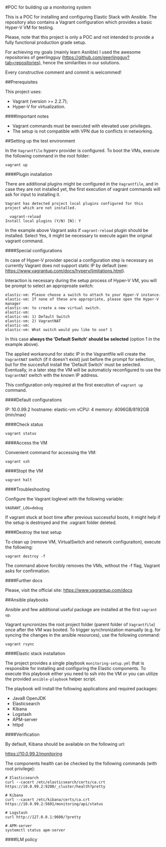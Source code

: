 #POC for building up a monitoring system

This is a POC for installing and configuring Elastic Stack with Ansible. The repository also contains a Vagrant 
configuration which provides a basic Hyper-V VM for testing.

Please, note that this project is only a POC and not intended to provide a fully functional production grade setup.

For achieving my goals (mainly learn Asnible) I used the awesome repositories of geerlingguy 
(https://github.com/geerlingguy?tab=repositories), hence the similarities in our solutions.

Every constructive comment and commit is welcommed!

##Prerequisites

This project uses:
* Vagrant (version >= 2.2.7);
* Hyper-V for virtualization.

####Important notes

* Vagrant commands must be executed with elevated user privileges.
* The setup is not compatible with VPN due to conflicts in networking.

##Setting up the test environment

In the `Vagrantfile` hyperv provider is configured. To boot the VMs, execute the following command in the root folder:
```
vagrant up
```

####Plugin installation

There are additional plugins might be configured in the `Vagrantfile`, and in case they are not installed yet, 
the first execution of vagrant commands will ask for input to installing it.
```
Vagrant has detected project local plugins configured for this
project which are not installed.

  vagrant-reload
Install local plugins (Y/N) [N]: Y
```

In the example above Vagrant asks if `vagrant-reload` plugin should be installed. Select Yes, it might be necessary to 
execute again the original vagrant command.

####Special configurations

In case of Hyper-V provider special a configuration step is necessary as currently Vagrant does not support static IP 
by default (see: https://www.vagrantup.com/docs/hyperv/limitations.html).

Interaction is necessary during the setup process of Hyper-V VM, you will be prompt to select an approproate switch:

```
elastic-vm: Please choose a switch to attach to your Hyper-V instance.
elastic-vm: If none of these are appropriate, please open the Hyper-V manager
elastic-vm: to create a new virtual switch.
elastic-vm:
elastic-vm: 1) Default Switch
elastic-vm: 2) VagrantNAT
elastic-vm:
elastic-vm: What switch would you like to use? 1
```

In this case __always the 'Default Switch' should be selected__ (option 1 in the example above).

The applied workaround for static IP in the Vagrantfile will create the `VagrantNAT` switch (if it doesn't exist) just
before the prompt for selection, but for the succesfull install the 'Default Switch' must be selected. Eventually, in a
later step the VM will be automaticly reconfigured to use the `VagrantNAT` switch with the known IP address.

This configuration only required at the first execution of `vagrant up` command.

####Default configurations

IP: 10.0.99.2
hostname: elastic-vm
vCPU: 4
memory: 4096GB/8192GB (min/max)

####Check status

```
vagrant status
```

####Access the VM

Convenient command for accessing the VM:

```
vagrant ssh
``` 

####Stopt the VM

```
vagrant halt
```

####Troubleshooting

Configure the Vagrant loglevel with the following variable:

```
VAGRANT_LOG=debug
```

If vagrant stuck at boot time after previous successful boots, it might help if the setup is destroyed and
the .vagrant folder deleted.

####Destroy the test setup

To clean up (remove VM, VirtualSwitch and network configuraiton), execute the following:

```
vagrant destroy -f
```

The command above forcibly removes the VMs, without the -f flag, Vagrant asks for confirmation.

####Further docs

Please, visit the official site: https://www.vagrantup.com/docs

##Ansible playbooks

Ansible and few additional useful package are installed at the first `vagrant up`.

Vagrant syncronizes the root project folder (parent folder of `Vagrantfile`) once after the VM was booted. To trigger
synchronization manually (e.g. for syncing the changes in the ansible resources), use the following command:

```
vagrant rsync
```

####Elastic stack installation

The project provides a single playbook `monitoring-setup.yml` that is responsible for installing and configuring the
Elastic components. To execute this playbook either you need to ssh into the VM or you can utilize the provided
`ansible-playbook` helper script.

The playbook will install the following applications and required packages:
* Java8 OpenJDK
* Elasticsearch
* Kibana
* Logstash
* APM-server
* httpd

####Verification

By default, Kibana should be available on the following url:

https://10.0.99.2/monitoring

The components health can be checked by the following commands (with root privilege):

```
# Elasticsearch
curl --cacert /etc/elasticsearch/certs/ca.crt https://10.0.99.2:9200/_cluster/health?pretty

# Kibana
curl --cacert /etc/kibana/certs/ca.crt https://10.0.99.2:5601/monitoring/api/status

# Logstash
curl http://127.0.0.1:9600/?pretty

# APM-server
systemctl status apm-server
```

####ILM policy


